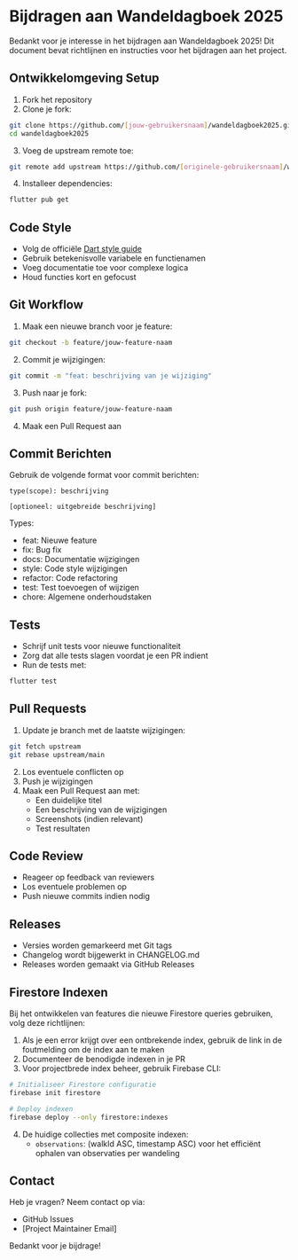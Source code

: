 # Bijdragen aan Wandeldagboek 2025

Bedankt voor je interesse in het bijdragen aan Wandeldagboek 2025! Dit document bevat richtlijnen en instructies voor het bijdragen aan het project.

## Ontwikkelomgeving Setup

1. Fork het repository
2. Clone je fork:
```bash
git clone https://github.com/[jouw-gebruikersnaam]/wandeldagboek2025.git
cd wandeldagboek2025
```

3. Voeg de upstream remote toe:
```bash
git remote add upstream https://github.com/[originele-gebruikersnaam]/wandeldagboek2025.git
```

4. Installeer dependencies:
```bash
flutter pub get
```

## Code Style

- Volg de officiële [Dart style guide](https://dart.dev/guides/language/effective-dart/style)
- Gebruik betekenisvolle variabele en functienamen
- Voeg documentatie toe voor complexe logica
- Houd functies kort en gefocust

## Git Workflow

1. Maak een nieuwe branch voor je feature:
```bash
git checkout -b feature/jouw-feature-naam
```

2. Commit je wijzigingen:
```bash
git commit -m "feat: beschrijving van je wijziging"
```

3. Push naar je fork:
```bash
git push origin feature/jouw-feature-naam
```

4. Maak een Pull Request aan

## Commit Berichten

Gebruik de volgende format voor commit berichten:
```
type(scope): beschrijving

[optioneel: uitgebreide beschrijving]
```

Types:
- feat: Nieuwe feature
- fix: Bug fix
- docs: Documentatie wijzigingen
- style: Code style wijzigingen
- refactor: Code refactoring
- test: Test toevoegen of wijzigen
- chore: Algemene onderhoudstaken

## Tests

- Schrijf unit tests voor nieuwe functionaliteit
- Zorg dat alle tests slagen voordat je een PR indient
- Run de tests met:
```bash
flutter test
```

## Pull Requests

1. Update je branch met de laatste wijzigingen:
```bash
git fetch upstream
git rebase upstream/main
```

2. Los eventuele conflicten op
3. Push je wijzigingen
4. Maak een Pull Request aan met:
   - Een duidelijke titel
   - Een beschrijving van de wijzigingen
   - Screenshots (indien relevant)
   - Test resultaten

## Code Review

- Reageer op feedback van reviewers
- Los eventuele problemen op
- Push nieuwe commits indien nodig

## Releases

- Versies worden gemarkeerd met Git tags
- Changelog wordt bijgewerkt in CHANGELOG.md
- Releases worden gemaakt via GitHub Releases

## Firestore Indexen

Bij het ontwikkelen van features die nieuwe Firestore queries gebruiken, volg deze richtlijnen:

1. Als je een error krijgt over een ontbrekende index, gebruik de link in de foutmelding om de index aan te maken
2. Documenteer de benodigde indexen in je PR
3. Voor projectbrede index beheer, gebruik Firebase CLI:
```bash
# Initialiseer Firestore configuratie
firebase init firestore

# Deploy indexen
firebase deploy --only firestore:indexes
```

4. De huidige collecties met composite indexen:
   - `observations`: (walkId ASC, timestamp ASC) voor het efficiënt ophalen van observaties per wandeling

## Contact

Heb je vragen? Neem contact op via:
- GitHub Issues
- [Project Maintainer Email]

Bedankt voor je bijdrage! 